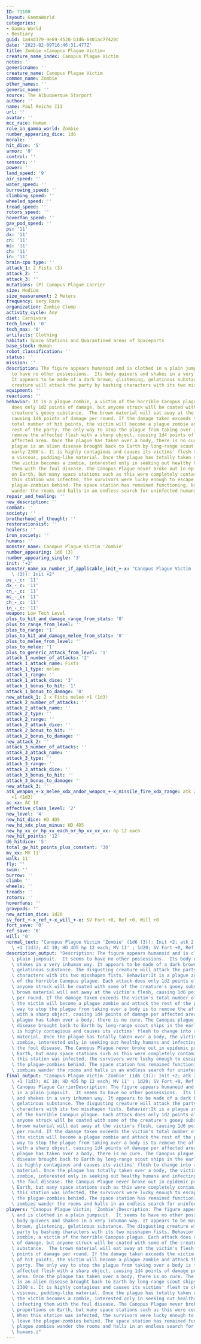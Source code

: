 ```yaml
---
ID: 71100
layout: GammaWorld
categories:
- Gamma World
- Bestiary
guid: 1a44d379-9e69-4520-b1d6-6401ac77420c
date: '2023-02-09T16:46:31.477Z'
title: Zombie «Canopus Plague Victim»
creature_name_index: Canopus Plague Victim
notes: ''
genericname: ''
creature_name: Canopus Plague Victim
common_name: Zombie
other_names: ''
generic_name: ''
source: The Albuquerque Starport
author: ''
name: Paul Reiche III
url: ''
avatar: ''
mcc_race: Human
role_in_gamma_world: Zombie
number_appearing_dice: 1d6
morale: ''
hit_dice: '5'
armor: '0'
control: ''
sensors: ''
power: ''
land_speed: '9'
air_speed: ''
water_speed: ''
burrowing_speed: ''
climbing_speed: ''
wheeled_speed: ''
tread_speed: ''
rotors_speed: ''
hoverfan_speed: ''
gav_pod_speed: ''
ps: '11'
dx: '11'
cn: '11'
ms: '11'
ch: '11'
in: '11'
brain-cpu type: ''
attack_1: 2 Fists (3)
attack_2: ''
attack_3: ''
mutations: (P) Canopus Plague Carrier
size: Medium
size_measurement: 2 Meters
frequency: Very Rare
organization: Zombie Clump
activity_cycle: Any
diet: Carnivore
tech_level: '0'
tech_max: '0'
artifacts: Clothing
habitat: Space Stations and Quarantined areas of Spaceports
base_stock: Human
robot_classification: ''
status: ''
mission: ''
description: The figure appears humanoid and is clothed in a plain jumpsuit.  It seems
  to have no other possessions.  Its body quivers and shakes in a very inhuman way.
  It appears to be made of a dark brown, glistening, gelatinous substance. The disgusting
  creature will attack the party by bashing characters with its two misshapen fists.
equipment: ''
reactions: ''
behavior: It is a plague zombie, a victim of the horrible Canopus plague. Each attack
  does only 1d2 points of damage, but anyone struck will be coated with some of the
  creature's gooey substance.  The brown material will eat away at the victim's flesh,
  causing 1d6 points of damage per round. If the damage taken exceeds the victim's
  total number of hit points, the victim will become a plague zombie and attack the
  rest of the party. The only way to stop the plague from taking over a body is to
  remove the affected flesh with a sharp object, causing 1d4 points of damage per
  affected area. Once the plague has taken over a body, there is no cure. The Canopus
  plague is an alien disease brought back to Earth by long-range scout ships in the
  early 2300's. It is highly contagious and causes its victims' flesh to change into
  a viscous, pudding-like material. Once the plague has totally taken over a body,
  the victim becomes a zombie, interested only in seeking out healthy humans and infecting
  them with the foul disease. The Canopus Plague never broke out in epidemic proportions
  on Earth, but many space stations such as this were completely contaminated. When
  this station was infected, the survivors were lucky enough to escape and leave the
  plague-zombies behind. The space station has remained functioning, but plague zombies
  wander the rooms and halls in an endless search for uninfected humans.
repair_and_healing: ''
new_description: ''
combat: ''
society: ''
brotherhood_of_thought: ''
restorationsist: ''
healers: ''
iron_society: ''
humans: ''
monster_name: Canopus Plague Victim 'Zombie'
number_appearing: 1d6 (3)
number_appearing_single: '3'
init: '+2'
monster_name_xx_number_if_applicable_init_+-x: "Canopus Plague Victim 'Zombie' (1d6\
  \ (3)): Init +2"
ps_-_c: '11'
dx_-_c: '11'
cn_-_c: '11'
ms_-_c: '11'
ch_-_c: '11'
in_-_c: '11'
weapon: Low Tech Level
plus_to_hit_and_damage_range_from_stats: '0'
plus_to_range_from_level: ''
plus_to_range: '1'
plus_to_hit_and_damage_melee_from_stats: '0'
plus_to_melee_from_level: ''
plus_to_melee: '1'
plus_to_generic_attack_from_level: '1'
attack_1_number_of_attacks: '2'
attack_1_attack_name: Fists
attack_1_type: melee
attack_1_range: ''
attack_1_attack_dice: '3'
attack_1_bonus_to_hit: '1'
attack_1_bonus_to_damage: '0'
new_attack_1: 2 x Fists melee +1 (1d3)
attack_2_number_of_attacks: ''
attack_2_attack_name: ''
attack_2_type: ''
attack_2_range: ''
attack_2_attack_dice: ''
attack_2_bonus_to_hit: ''
attack_2_bonus_to_damage: ''
new_attack_2: ''
attack_3_number_of_attacks: ''
attack_3_attack_name: ''
attack_3_type: ''
attack_3_range: ''
attack_3_attack_dice: ''
attack_3_bonus_to_hit: ''
attack_3_bonus_to_damage: ''
new_attack_3: ''
atk_weapon_+-x_melee_xdx_andor_weapon_+-x_missile_fire_xdx_range: atk 2 x fists melee
  +1 (1d3)
ac_xx: AC 10
effective_class_level: '2'
new_level: '4'
new_hit_dice: HD 4D5
new_hd_xdx_plus_minus: HD 4D5
new_hp_xx_or_hp_xx_each_or_hp_xx_xx_xx: hp 12 each
new_hit_points: '12'
d6_hitdice: '5'
total_gw_hit_points_plus_constant: '30'
mv_xx: MV 11'
walk: 11'
fly: ''
swim: ''
burrow: ''
climb: ''
wheels: ''
treads: ''
rotors: ''
hoverfans: ''
gravpods: ''
new_action_dice: 1d20
sv_fort_+-x_ref_+-x_will_+-x: SV Fort +0, Ref +0, Will +0
fort_save: '0'
ref_save: '0'
will: '0'
normal_text: "Canopus Plague Victim 'Zombie' (1d6 (3)): Init +2; atk 2 x fists melee\
  \ +1 (1d3); AC 10; HD 4D5 hp 12 each; MV 11' ; 1d20; SV Fort +0, Ref +0, Will +0"
description_output: "Description: The figure appears humanoid and is clothed in a\
  \ plain jumpsuit.  It seems to have no other possessions.  Its body quivers and\
  \ shakes in a very inhuman way. It appears to be made of a dark brown, glistening,\
  \ gelatinous substance. The disgusting creature will attack the party by bashing\
  \ characters with its two misshapen fists. Behavior:It is a plague zombie, a victim\
  \ of the horrible Canopus plague. Each attack does only 1d2 points of damage, but\
  \ anyone struck will be coated with some of the creature's gooey substance.  The\
  \ brown material will eat away at the victim's flesh, causing 1d6 points of damage\
  \ per round. If the damage taken exceeds the victim's total number of hit points,\
  \ the victim will become a plague zombie and attack the rest of the party. The only\
  \ way to stop the plague from taking over a body is to remove the affected flesh\
  \ with a sharp object, causing 1d4 points of damage per affected area. Once the\
  \ plague has taken over a body, there is no cure. The Canopus plague is an alien\
  \ disease brought back to Earth by long-range scout ships in the early 2300's. It\
  \ is highly contagious and causes its victims' flesh to change into a viscous, pudding-like\
  \ material. Once the plague has totally taken over a body, the victim becomes a\
  \ zombie, interested only in seeking out healthy humans and infecting them with\
  \ the foul disease. The Canopus Plague never broke out in epidemic proportions on\
  \ Earth, but many space stations such as this were completely contaminated. When\
  \ this station was infected, the survivors were lucky enough to escape and leave\
  \ the plague-zombies behind. The space station has remained functioning, but plague\
  \ zombies wander the rooms and halls in an endless search for uninfected humans."
final_output: "Canopus Plague Victim 'Zombie' (1d6 (3)): Init +2; atk 2 x fists melee\
  \ +1 (1d3); AC 10; HD 4D5 hp 12 each; MV 11' ; 1d20; SV Fort +0, Ref +0, Will +0(P)\
  \ Canopus Plague CarrierDescription: The figure appears humanoid and is clothed\
  \ in a plain jumpsuit.  It seems to have no other possessions.  Its body quivers\
  \ and shakes in a very inhuman way. It appears to be made of a dark brown, glistening,\
  \ gelatinous substance. The disgusting creature will attack the party by bashing\
  \ characters with its two misshapen fists. Behavior:It is a plague zombie, a victim\
  \ of the horrible Canopus plague. Each attack does only 1d2 points of damage, but\
  \ anyone struck will be coated with some of the creature's gooey substance.  The\
  \ brown material will eat away at the victim's flesh, causing 1d6 points of damage\
  \ per round. If the damage taken exceeds the victim's total number of hit points,\
  \ the victim will become a plague zombie and attack the rest of the party. The only\
  \ way to stop the plague from taking over a body is to remove the affected flesh\
  \ with a sharp object, causing 1d4 points of damage per affected area. Once the\
  \ plague has taken over a body, there is no cure. The Canopus plague is an alien\
  \ disease brought back to Earth by long-range scout ships in the early 2300's. It\
  \ is highly contagious and causes its victims' flesh to change into a viscous, pudding-like\
  \ material. Once the plague has totally taken over a body, the victim becomes a\
  \ zombie, interested only in seeking out healthy humans and infecting them with\
  \ the foul disease. The Canopus Plague never broke out in epidemic proportions on\
  \ Earth, but many space stations such as this were completely contaminated. When\
  \ this station was infected, the survivors were lucky enough to escape and leave\
  \ the plague-zombies behind. The space station has remained functioning, but plague\
  \ zombies wander the rooms and halls in an endless search for uninfected humans."
players: "Canopus Plague Victim; 'Zombie';Description: The figure appears humanoid\
  \ and is clothed in a plain jumpsuit.  It seems to have no other possessions.  Its\
  \ body quivers and shakes in a very inhuman way. It appears to be made of a dark\
  \ brown, glistening, gelatinous substance. The disgusting creature will attack the\
  \ party by bashing characters with its two misshapen fists. Behavior:It is a plague\
  \ zombie, a victim of the horrible Canopus plague. Each attack does only 1d2 points\
  \ of damage, but anyone struck will be coated with some of the creature's gooey\
  \ substance.  The brown material will eat away at the victim's flesh, causing 1d6\
  \ points of damage per round. If the damage taken exceeds the victim's total number\
  \ of hit points, the victim will become a plague zombie and attack the rest of the\
  \ party. The only way to stop the plague from taking over a body is to remove the\
  \ affected flesh with a sharp object, causing 1d4 points of damage per affected\
  \ area. Once the plague has taken over a body, there is no cure. The Canopus plague\
  \ is an alien disease brought back to Earth by long-range scout ships in the early\
  \ 2300's. It is highly contagious and causes its victims' flesh to change into a\
  \ viscous, pudding-like material. Once the plague has totally taken over a body,\
  \ the victim becomes a zombie, interested only in seeking out healthy humans and\
  \ infecting them with the foul disease. The Canopus Plague never broke out in epidemic\
  \ proportions on Earth, but many space stations such as this were completely contaminated.\
  \ When this station was infected, the survivors were lucky enough to escape and\
  \ leave the plague-zombies behind. The space station has remained functioning, but\
  \ plague zombies wander the rooms and halls in an endless search for uninfected\
  \ humans.|"
---
```

</br>